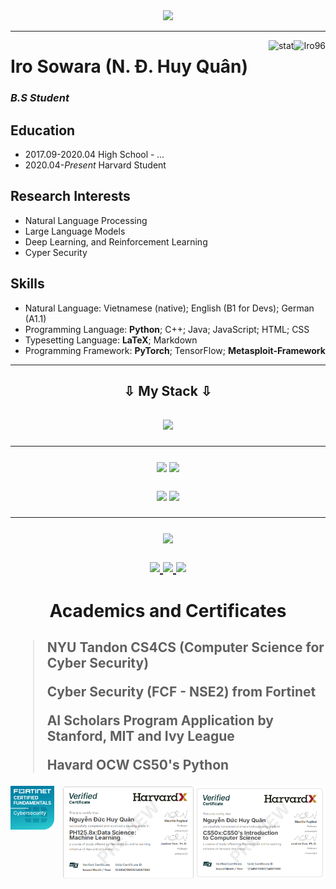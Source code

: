 <div align="center">
  <a href="https://www.google.com/">
    <img src="https://readme-typing-svg.herokuapp.com/?lines=Welcome+to+my+profile!;Code,+Learn+and+Pratice.;&center=true&size=27">
  </a>
</div>

---

<img align="right" src="https://komarev.com/ghpvc/?username=Iro96" alt="Iro96" />
<img align="right" src="https://github-readme-stats.vercel.app/api?username=Iro96&show_icons=true&theme=transparent&hide_title=true&hide_rank=true" alt="stat" />

# Iro Sowara (N. Đ. Huy Quân)

### *B.S Student*

## Education

- 2017.09-2020.04 High School - *...*
- 2020.04-*Present* Harvard Student

## Research Interests

- Natural Language Processing
- Large Language Models
- Deep Learning, and Reinforcement Learning
- Cyper Security

## Skills

- Natural Language: Vietnamese (native); English (B1 for Devs); German (A1.1)
- Programming Language: **Python**; C++; Java; JavaScript; HTML; CSS
- Typesetting Language: **LaTeX**; Markdown
- Programming Framework: **PyTorch**; TensorFlow; **Metasploit-Framework**
  
---
<h2 align="center">⇩ My Stack ⇩<h2/>
<p align="center">
  <img src="https://skillicons.dev/icons?i=python,cpp,java,js,html,css,pytorch,azure,tensorflow,sklearn,fastapi,,docker,latex,git,github,vscode,linux,bash,kali,ubuntu&perline=11">
</p>

---

<p align="center">
  <img src="https://github-readme-stats.vercel.app/api?username=Iro96&theme=blueberry&count_private=true&hide_border=true&line_height=20" />
  <img src="https://github-readme-stats.vercel.app/api/top-langs/?username=Iro96&layout=compact&theme=blueberry&count_private=true&hide_border=true" />
</p>
<p align="center">
  <img width="49%" src="https://github-stats-alpha.vercel.app/api?username=Iro96&cc=1a1b27&tc=38bdae&ic=bf91f3&bc=ffff" />
  <img width="49%" src="https://github-readme-streak-stats.herokuapp.com/?user=Iro96&theme=radical" />
</p>

---

<div align="center">
  <img src="https://quotes-github-readme.vercel.app/api?type=horizontal&theme=monokai&quote=虚心向学，君子不器🎈&author=可以遐想">
</div>

<p align="center">
  <a href="https://github.com/Iro96">
    <img src="https://img.shields.io/badge/GitHub-%2312100E.svg?style=for-the-badge&logo=github&logoColor=white"/>
  </a>
  <a href="https://x.com/IroSowara">
    <img src="https://img.shields.io/badge/X%20(Twitter)-black.svg?style=for-the-badge&logo=x&logoColor=white"/>
  </a>
  <a href="https://Iro96.github.io">
    <img src="https://img.shields.io/badge/Blog-Iro96.github.io-%23FF8800.svg?style=for-the-badge"/>
  </a>
</p>

<h1 align="center">Academics and Certificates<h2/>

> NYU Tandon CS4CS (Computer Science for Cyber Security)
> 
> Cyber Security (FCF - NSE2) from Fortinet
> 
> AI Scholars Program Application by Stanford, MIT and Ivy League
> 
> Havard OCW CS50's Python

<img align="left" src="https://github.com/Iro96/Iro96/blob/main/images/icon-nse-fund-cybersecurity.png" height=70px alt="FCF Badge" />
<img align="right" src="https://github.com/Iro96/Iro96/blob/main/images/havardx_cs50.png" height=150px alt="HavradX CS50" />
<img align="right" src="https://github.com/Iro96/Iro96/blob/main/images/havardx_ph125.8x.png" height=150px alt="HavardX Machine Learning" />

